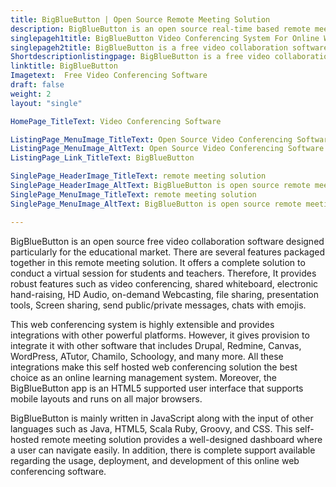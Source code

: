 ```yaml
---
title: BigBlueButton | Open Source Remote Meeting Solution
description: BigBlueButton is an open source real-time based remote meeting solution. It offers powerful features such as multi-user whiteboard, shared notes and more.
singlepageh1title: BigBlueButton Video Conferencing System For Online Webinars
singlepageh2title: BigBlueButton is a free video collaboration software that provides seamless integration with popular platforms such as Drupal, WordPress, Redmine, and Canvas.
Shortdescriptionlistingpage: BigBlueButton is a free video collaboration software that provides seamless integration with popular platforms such as Drupal, WordPress, Redmine, and Canvas.
linktitle: BigBlueButton
Imagetext:  Free Video Conferencing Software
draft: false
weight: 2
layout: "single"

HomePage_TitleText: Video Conferencing Software

ListingPage_MenuImage_TitleText: Open Source Video Conferencing Software
ListingPage_MenuImage_AltText: Open Source Video Conferencing Software
ListingPage_Link_TitleText: BigBlueButton

SinglePage_HeaderImage_TitleText: remote meeting solution
SinglePage_HeaderImage_AltText: BigBlueButton is open source remote meeting solution
SinglePage_MenuImage_TitleText: remote meeting solution
SinglePage_MenuImage_AltText: BigBlueButton is open source remote meeting solution

---
```


BigBlueButton is an open source free video collaboration software designed particularly for the educational market. There are several features packaged together in this remote meeting solution. It offers a complete solution to conduct a virtual session for students and teachers. Therefore, It provides robust features such as video conferencing, shared whiteboard, electronic hand-raising, HD Audio, on-demand Webcasting, file sharing, presentation tools, Screen sharing, send public/private messages, chats with emojis.

This web conferencing system is highly extensible and provides integrations with other powerful platforms. However, it gives provision to integrate it with other software that includes Drupal, Redmine, Canvas, WordPress, ATutor, Chamilo, Schoology, and many more. All these integrations make this self hosted web conferencing solution the best choice as an online learning management system. Moreover, the BigBlueButton app is an HTML5 supported user interface that supports mobile layouts and runs on all major browsers.

BigBlueButton is mainly written in JavaScript along with the input of other languages such as Java, HTML5, Scala Ruby, Groovy, and CSS. This self-hosted remote meeting solution provides a well-designed dashboard where a user can navigate easily. In addition, there is complete support available regarding the usage, deployment, and development of this online web conferencing software.